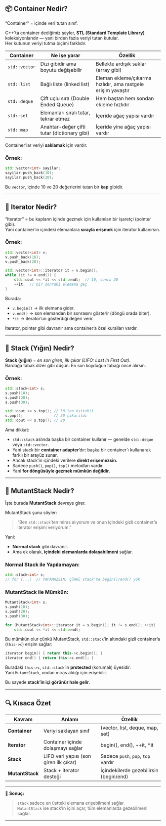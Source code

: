 ## 📦 Container Nedir?

“Container” = içinde veri tutan sınıf.

C++’ta container dediğimiz şeyler, **STL (Standard Template Library)** koleksiyonlarıdır — yani birden fazla veriyi tutan kutular.  
Her kutunun veriyi tutma biçimi farklıdır.

| Container | Ne işe yarar | Özellik |
|------------|--------------|----------|
| `std::vector` | Dizi gibidir ama boyutu değişebilir | Bellekte ardışık saklar (array gibi) |
| `std::list` | Bağlı liste (linked list) | Eleman ekleme/çıkarma hızlıdır, ama rastgele erişim yavaştır |
| `std::deque` | Çift uçlu sıra (Double Ended Queue) | Hem baştan hem sondan ekleme hızlıdır |
| `std::set` | Elemanları sıralı tutar, tekrar etmez | İçeride ağaç yapısı vardır |
| `std::map` | Anahtar-değer çifti tutar (dictionary gibi) | İçeride yine ağaç yapısı vardır |

Container’lar veriyi **saklamak** için vardır.

### Örnek:
```cpp
std::vector<int> sayilar;
sayilar.push_back(10);
sayilar.push_back(20);
```

Bu `vector`, içinde 10 ve 20 değerlerini tutan bir **kap** gibidir.

---

## 🧭 Iterator Nedir?

“Iterator” = bu kapların içinde gezmek için kullanılan bir işaretçi (pointer gibi).  
Yani container’ın içindeki elemanlara **sırayla erişmek** için iterator kullanırsın.

### Örnek:
```cpp
std::vector<int> v;
v.push_back(10);
v.push_back(20);

std::vector<int>::iterator it = v.begin();
while (it != v.end()) {
    std::cout << *it << std::endl;  // 10, sonra 20
    ++it;  // bir sonraki elemana geç
}
```

Burada:
- `v.begin()` → ilk elemana gider.  
- `v.end()` → son elemandan bir sonrasını gösterir (döngü orada biter).  
- `*it` → iterator’un gösterdiği değeri verir.  

Iterator, pointer gibi davranır ama container’a özel kuralları vardır.

---

## 🧱 Stack (Yığın) Nedir?

**Stack (yığın)** = *en son giren, ilk çıkar (LIFO: Last In First Out)*.  
Bardağa tabak dizer gibi düşün: En son koyduğun tabağı önce alırsın.

### Örnek:
```cpp
std::stack<int> s;
s.push(10);
s.push(20);
s.push(30);

std::cout << s.top(); // 30 (en üstteki)
s.pop();              // 30 çıkarıldı
std::cout << s.top(); // 20
```

Ama dikkat:
- `std::stack` aslında başka bir container kullanır — genelde `std::deque` veya `std::vector`.  
- Yani stack bir **container adapter**’dır: başka bir container’ı kullanarak farklı bir arayüz sunar.
- Ancak stack’in içindeki verilere **direkt erişemezsin.**
- Sadece `push()`, `pop()`, `top()` metodları vardır.
- Yani **for döngüsüyle gezmek mümkün değildir.**

---

## 🧬 MutantStack Nedir?

İşte burada **MutantStack** devreye girer.

MutantStack şunu söyler:
> “Ben `std::stack`’ten miras alıyorum ve onun içindeki gizli container’a iterator erişimi veriyorum.”

Yani:
- **Normal stack** gibi davranır.  
- Ama ek olarak, **içindeki elemanlarda dolaşabilmeni** sağlar.

### Normal Stack ile Yapılamayan:
```cpp
std::stack<int> s;
// for (...)  // YAPAMAZSIN, çünkü stack'te begin()/end() yok
```

### MutantStack ile Mümkün:
```cpp
MutantStack<int> s;
s.push(10);
s.push(20);
s.push(30);

for (MutantStack<int>::iterator it = s.begin(); it != s.end(); ++it)
    std::cout << *it << std::endl;
```

Bu mümkün olur çünkü MutantStack, `std::stack`’in altındaki gizli container’a (`this->c`) erişim sağlar:

```cpp
iterator begin() { return this->c.begin(); }
iterator end() { return this->c.end(); }
```

Buradaki `this->c`, `std::stack`’in **protected** (korumalı) üyesidir.  
Yani `MutantStack`, ondan miras aldığı için erişebilir.

Bu sayede **stack’in içi görünür hale gelir.**

---

## 🔍 Kısaca Özet

| Kavram | Anlamı | Özellik |
|--------|---------|----------|
| **Container** | Veriyi saklayan sınıf | (vector, list, deque, map, set) |
| **Iterator** | Container içinde dolaşmayı sağlar | begin(), end(), ++it, *it |
| **Stack** | LIFO veri yapısı (son giren ilk çıkar) | Sadece `push`, `pop`, `top` vardır |
| **MutantStack** | Stack + iterator desteği | İçindekilerde gezebilirsin (begin/end) |

---

📘 **Sonuç:**  
> `stack` sadece en üstteki elemana erişebilmeni sağlar.  
> `MutantStack` ise stack’in içini açar, tüm elemanlarda gezebilmeni sağlar.

---
